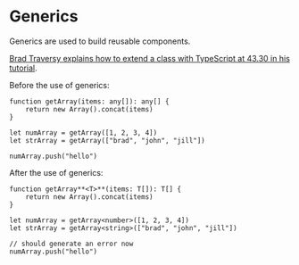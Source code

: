 # Generics

Generics are used to build reusable components.

[Brad Traversy explains how to extend a class with TypeScript at 43.30 in his tutorial](https://www.youtube.com/watch?v=BCg4U1FzODs).

Before the use of generics:

    function getArray(items: any[]): any[] {
        return new Array().concat(items)  
    }

    let numArray = getArray([1, 2, 3, 4])
    let strArray = getArray(["brad", "john", "jill"])

    numArray.push("hello")

After the use of generics:

    function getArray**<T>**(items: T[]): T[] {
        return new Array().concat(items)  
    }

    let numArray = getArray<number>([1, 2, 3, 4])
    let strArray = getArray<string>(["brad", "john", "jill"])

    // should generate an error now
    numArray.push("hello")